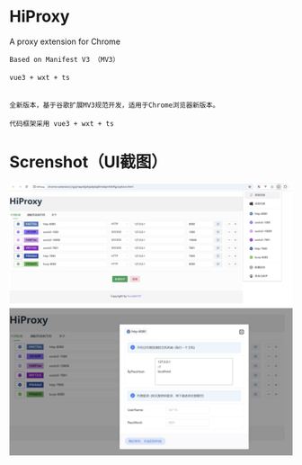 # HiProxy
A proxy extension for Chrome

```
Based on Manifest V3 （MV3）

vue3 + wxt + ts


全新版本，基于谷歌扩展MV3规范开发，适用于Chrome浏览器新版本。

代码框架采用 vue3 + wxt + ts

```

# Screnshot（UI截图）


<img src="./screenshot/screen_1.png" width="600" />

<img src="./screenshot/screen_2.png" width="600" />



